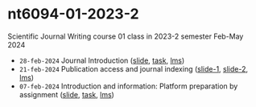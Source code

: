 # nt6094-01-2023-2
Scientific Journal Writing course 01 class in 2023-2 semester Feb-May 2024

+ `28-feb-2024` Journal Introduction ([slide](https://zenodo.org/records/7103265), [task](https://github.com/dudung/nt6094-01-2023-2/issues/5), [lms](https://edunex.itb.ac.id/courses/58912/preview/237160))
+ `21-feb-2024` Publication access and journal indexing ([slide-1](https://zenodo.org/records/7058928), [slide-2](https://zenodo.org/records/7082129), [lms](https://edunex.itb.ac.id/courses/58912/preview/234932))
+ `07-feb-2024` Introduction and information: Platform preparation by assignment ([slide](https://osf.io/2dscm), [task](https://github.com/dudung/nt6094-01-2023-2/issues/1), [lms](https://edunex.itb.ac.id/courses/58912/preview/225046))
